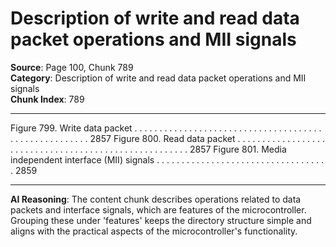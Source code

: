 # Description of write and read data packet operations and MII signals

**Source**: Page 100, Chunk 789  
**Category**: Description of write and read data packet operations and MII signals  
**Chunk Index**: 789

---

Figure 799. Write data packet . . . . . . . . . . . . . . . . . . . . . . . . . . . . . . . . . . . . . . . . . . . . . . . . . . . . . . 2857
Figure 800. Read data packet . . . . . . . . . . . . . . . . . . . . . . . . . . . . . . . . . . . . . . . . . . . . . . . . . . . . . . 2857
Figure 801. Media independent interface (MII) signals . . . . . . . . . . . . . . . . . . . . . . . . . . . . . . . . . . . 2859

---

**AI Reasoning**: The content chunk describes operations related to data packets and interface signals, which are features of the microcontroller. Grouping these under 'features' keeps the directory structure simple and aligns with the practical aspects of the microcontroller's functionality.
